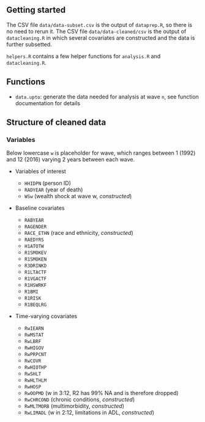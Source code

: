 ## Getting started
The CSV file `data/data-subset.csv` is the output of `dataprep.R`, so there is no need to rerun it. The CSV file `data/data-cleaned/csv` is the output of `datacleaning.R` in which several covariates are constructed and the data is further subsetted.

`helpers.R` contains a few helper functions for `analysis.R` and `datacleaning.R`.

## Functions
* `data.upto`: generate the data needed for analysis at wave `n`, see
  function documentation for details

## Structure of cleaned data
### Variables
Below lowercase `w` is placeholder for wave, which ranges between 1 (1992) and 12 (2016) varying 2 years between each wave.

* Variables of interest
  * `HHIDPN` (person ID)
  * `RADYEAR` (year of death)
  * `WSw` (wealth shock at wave w, *constructed*)

* Baseline covariates
  * `RABYEAR`
  * `RAGENDER`
  * `RACE_ETHN` (race and ethnicity, *constructed*)
  * `RAEDYRS`
  * `H1ATOTW`
  * `R1SMOKEV`
  * `R1SMOKEN`
  * `R3DRINKD`
  * `R1LTACTF`
  * `R1VGACTF`
  * `R1HSWRKF`
  * `R1BMI`
  * `R1RISK`
  * `R1BEQLRG`

* Time-varying covariates
  * `RwIEARN`
  * `RwMSTAT`
  * `RwLBRF`
  * `RwHIGOV`
  * `RwPRPCNT`
  * `RwCOVR`
  * `RwHIOTHP`
  * `RwSHLT`
  * `RwHLTHLM`
  * `RwHOSP`
  * `RwOOPMD` (w in 3:12, R2 has 99% NA and is therefore dropped)
  * `RwCHRCOND` (chronic conditions, *constructed*)
  * `RwMLTMORB` (multimorbidity, *constructed*)
  * `RwLIMADL` (w in 2:12, limitations in ADL, *constructed*)
